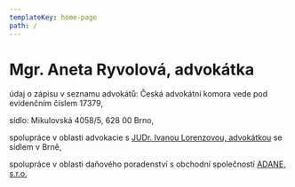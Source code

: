 ```yaml
---
templateKey: home-page
path: /
---
```

# Mgr. Aneta Ryvolová, advokátka

údaj o zápisu v seznamu advokátů: Česká advokátní komora vede pod evidenčním číslem 17379,

sídlo: Mikulovská 4058/5, 628 00 Brno,

spolupráce v oblasti advokacie s [JUDr. Ivanou Lorenzovou, advokátkou](http://www.aklorenzova.cz) se sídlem v Brně,

spolupráce v oblasti daňového poradenství s obchodní společností [ADANE, s.r.o.](http://www.adane.cz)
